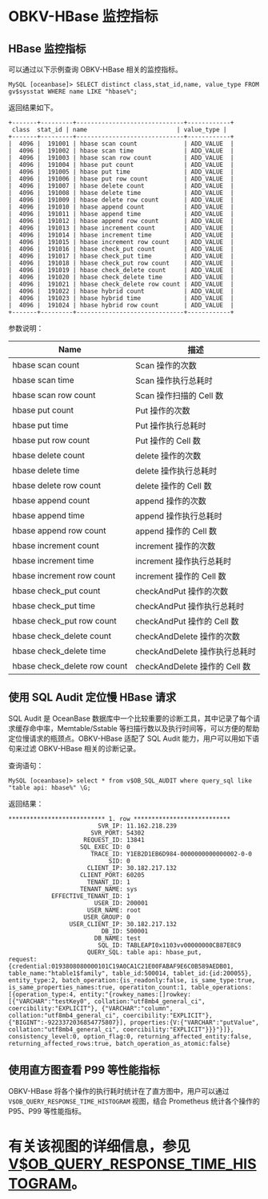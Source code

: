 # OBKV-HBase 监控指标

## HBase 监控指标

可以通过以下示例查询 OBKV-HBase 相关的监控指标。

```shell
MySQL [oceanbase]> SELECT distinct class,stat_id,name, value_type FROM gv$sysstat WHERE name LIKE "hbase%";
```

返回结果如下。

```shell
+-------+---------+------------------------------+------------+
 class  stat_id | name                         | value_type |
+-------+---------+------------------------------+------------+
|  4096 |  191001 | hbase scan count             | ADD_VALUE  |
|  4096 |  191002 | hbase scan time              | ADD_VALUE  |
|  4096 |  191003 | hbase scan row count         | ADD_VALUE  |
|  4096 |  191004 | hbase put count              | ADD_VALUE  |
|  4096 |  191005 | hbase put time               | ADD_VALUE  |
|  4096 |  191006 | hbase put row count          | ADD_VALUE  |
|  4096 |  191007 | hbase delete count           | ADD_VALUE  |
|  4096 |  191008 | hbase delete time            | ADD_VALUE  |
|  4096 |  191009 | hbase delete row count       | ADD_VALUE  |
|  4096 |  191010 | hbase append count           | ADD_VALUE  |
|  4096 |  191011 | hbase append time            | ADD_VALUE  |
|  4096 |  191012 | hbase append row count       | ADD_VALUE  |
|  4096 |  191013 | hbase increment count        | ADD_VALUE  |
|  4096 |  191014 | hbase increment time         | ADD_VALUE  |
|  4096 |  191015 | hbase increment row count    | ADD_VALUE  |
|  4096 |  191016 | hbase check_put count        | ADD_VALUE  |
|  4096 |  191017 | hbase check_put time         | ADD_VALUE  |
|  4096 |  191018 | hbase check_put row count    | ADD_VALUE  |
|  4096 |  191019 | hbase check_delete count     | ADD_VALUE  |
|  4096 |  191020 | hbase check_delete time      | ADD_VALUE  |
|  4096 |  191021 | hbase check_delete row count | ADD_VALUE  |
|  4096 |  191022 | hbase hybrid count           | ADD_VALUE  |
|  4096 |  191023 | hbase hybrid time            | ADD_VALUE  |
|  4096 |  191024 | hbase hybrid row count       | ADD_VALUE  |
+-------+---------+------------------------------+------------+
```

参数说明：

|Name|描述|
|---|---|
|  hbase scan count    | Scan 操作的次数 |
|  hbase scan time               | Scan 操作执行总耗时 |
|  hbase scan row count          | Scan 操作扫描的 Cell 数 |
|  hbase put count               | Put 操作的次数 |
|  hbase put time                | Put 操作执行总耗时 |
|  hbase put row count           | Put 操作的 Cell 数 |
|  hbase delete count            | delete 操作的次数 |
|  hbase delete time             | delete 操作执行总耗时 |
|  hbase delete row count        | delete 操作的 Cell 数 |
|  hbase append count            | append 操作的次数 |
|  hbase append time             | append 操作执行总耗时 |
|  hbase append row count        | append 操作的 Cell 数 |
|  hbase increment count         | increment 操作的次数 |
|  hbase increment time          | increment 操作执行总耗时 |
|  hbase increment row count     | increment 操作的 Cell 数 |
|  hbase check_put count         | checkAndPut 操作的次数 |
|  hbase check_put time          | checkAndPut 操作执行总耗时 |
|  hbase check_put row count     | checkAndPut 操作的 Cell 数 |
|  hbase check_delete count      | checkAndDelete 操作的次数 |
|  hbase check_delete time       | checkAndDelete 操作执行总耗时 |
|  hbase check_delete row count  | checkAndDelete 操作的 Cell 数 |


## 使用 SQL Audit 定位慢 HBase 请求

SQL Audit 是 OceanBase 数据库中一个比较重要的诊断工具，其中记录了每个请求缓存命中率，Memtable/Sstable 等扫描行数以及执行时间等，可以方便的帮助定位慢请求的瓶颈点。OBKV-HBase 适配了 SQL Audit 能力，用户可以用如下语句来过滤 OBKV-HBase 相关的诊断记录。  

查询语句：

```
MySQL [oceanbase]> select * from v$OB_SQL_AUDIT where query_sql like "table api: hbase%" \G; 
```

返回结果：

```
*************************** 1. row ***************************
                         SVR_IP: 11.162.218.239
                       SVR_PORT: 54302
                     REQUEST_ID: 13841
                    SQL_EXEC_ID: 0
                       TRACE_ID: Y1EB2D1EB6D984-0000000000000002-0-0
                            SID: 0
                      CLIENT_IP: 30.182.217.132
                    CLIENT_PORT: 60205
                      TENANT_ID: 1
                    TENANT_NAME: sys
            EFFECTIVE_TENANT_ID: 1
                        USER_ID: 200001
                      USER_NAME: root
                     USER_GROUP: 0
                 USER_CLIENT_IP: 30.182.217.132
                          DB_ID: 500001
                        DB_NAME: test
                         SQL_ID: TABLEAPI0x1103vv00000000CB87E8C9
                      QUERY_SQL: table api: hbase_put, 
request: {credential:0193808080000101C19A0CA1C21E00FABAF9E6C0B589AEDB01, table_name:"htable1$family", table_id:500014, tablet_id:{id:200055}, entity_type:2, batch_operation:{is_readonly:false, is_same_type:true, is_same_properties_names:true, operatiton_count:1, table_operations:[{operation_type:4, entity:"{rowkey_names:[]rowkey:[{"VARCHAR":"testKey0", collation:"utf8mb4_general_ci", coercibility:"EXPLICIT"}, {"VARCHAR":"column", collation:"utf8mb4_general_ci", coercibility:"EXPLICIT"}, {"BIGINT":-9223372036854775807}], properties:{V:{"VARCHAR":"putValue", collation:"utf8mb4_general_ci", coercibility:"EXPLICIT"}}}"}]}, consistency_level:0, option_flag:0, returning_affected_entity:false, returning_affected_rows:true, batch_operation_as_atomic:false}   
```

## 使用直方图查看 P99 等性能指标

OBKV-HBase 将各个操作的执行耗时统计在了直方图中，用户可以通过 `V$OB_QUERY_RESPONSE_TIME_HISTOGRAM` 视图，结合 Prometheus 统计各个操作的 P95、P99 等性能指标。

有关该视图的详细信息，参见[V$OB_QUERY_RESPONSE_TIME_HISTOGRAM](../../../700.reference/700.system-views/300.system-view-of-sys-tenant/300.performance-view-of-sys-tenant/34510.v-ob_query_response_time_histogram-of-sys-tenant.md)。
=======
```
